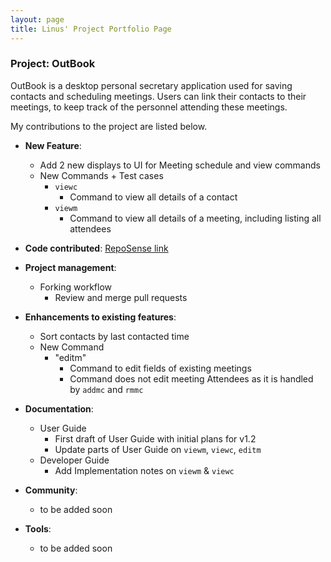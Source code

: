 ```yaml
---
layout: page
title: Linus' Project Portfolio Page
---
```


### Project: OutBook

OutBook is a desktop personal secretary application used for saving contacts and scheduling meetings. Users can link their contacts to their meetings, to keep track of the personnel attending these meetings.

My contributions to the project are listed below.

- **New Feature**:

  - Add 2 new displays to UI for Meeting schedule and view commands
  - New Commands + Test cases
    - `viewc`
      - Command to view all details of a contact
    - `viewm`
      - Command to view all details of a meeting, including listing all attendees

- **Code contributed**: [RepoSense link](https://nus-cs2103-ay2324s1.github.io/tp-dashboard/?search=lomaply&breakdown=true)

- **Project management**:

  - Forking workflow
    - Review and merge pull requests

- **Enhancements to existing features**:
  
  - Sort contacts by last contacted time
  - New Command
    - "editm"
      - Command to edit fields of existing meetings
      - Command does not edit meeting Attendees as it is handled by `addmc` and `rmmc`

- **Documentation**:

  - User Guide
    - First draft of User Guide with initial plans for v1.2
    - Update parts of User Guide on `viewm`, `viewc`, `editm`
  - Developer Guide
    - Add Implementation notes on `viewm` & `viewc`

- **Community**:

  - to be added soon

- **Tools**:

  - to be added soon
